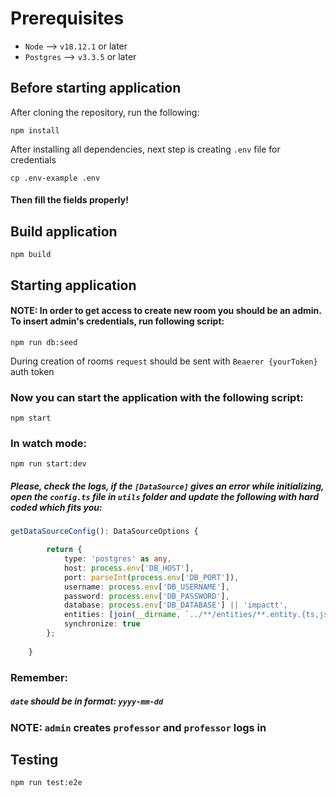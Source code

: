 # Prerequisites
* `Node` -->  `v18.12.1` or later
* `Postgres`  --> `v3.3.5` or later


## Before starting application
After cloning the repository, run the following:

```shell
npm install
```

After installing all dependencies, next step is creating `.env` file for credentials

```shell
cp .env-example .env
```

#### Then fill the fields properly!


## Build application
```shell
npm build
```

## Starting application
#### NOTE: In order to get access to create new room you should be an admin. To insert admin's credentials, run following script:
```shell
npm run db:seed
```

During creation of rooms `request` should be sent with `Beaerer {yourToken}` auth token

### Now you can start the application with the following script:
```shell
npm start
```

### In watch mode:
```shell
npm run start:dev
```

##### Please, check the logs, if the `[DataSource]` gives an error while initializing, open the `config.ts` file in `utils` folder and update the following with hard coded which fits you:
```ts
getDataSourceConfig(): DataSourceOptions {

        return {
            type: 'postgres' as any,
            host: process.env['DB_HOST'],
            port: parseInt(process.env['DB_PORT']),
            username: process.env['DB_USERNAME'],
            password: process.env['DB_PASSWORD'],
            database: process.env['DB_DATABASE'] || 'impactt',
            entities: [join(__dirname, `../**/entities/**.entity.{ts,js}`)],
            synchronize: true
        };
    
    }
```


### Remember:
##### `date` should be in format: `yyyy-mm-dd`

### NOTE: `admin` creates `professor` and `professor` logs in 

## Testing
```shell
npm run test:e2e
```